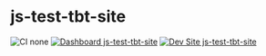 # js-test-tbt-site

![CI none](https://img.shields.io/badge/ci-none-orange.svg)
[![Dashboard js-test-tbt-site](https://img.shields.io/badge/dashboard-js_test_tbt_site-yellow.svg)](https://dashboard.pantheon.io/sites/f87ab9dd-523c-4d8d-83b9-5cb54416ab19#dev/code)
[![Dev Site js-test-tbt-site](https://img.shields.io/badge/site-js_test_tbt_site-blue.svg)](http://dev-js-test-tbt-site.pantheonsite.io/)